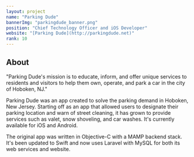 ```yaml
---
layout: project
name: "Parking Dude"
bannerImg: "parkingdude_banner.png"
position: "Chief Technology Officer and iOS Developer"
website: "[Parking Dude](http://parkingdude.net)"
rank: 10
---
```



## About ##

"Parking Dude's mission is to educate, inform, and offer unique services to residents and visitors to help them own, operate, and park a car in the city of Hoboken, NJ."

Parking Dude was an app created to solve the parking demand in Hoboken, New Jersey. Starting off as an app that allowed users to designate their parking location and warn of street cleaning, it has grown to provide services such as valet, snow shoveling, and car washes. It's currently available for iOS and Android.

The original app was written in Objective-C with a MAMP backend stack. It's been updated to Swift and now uses Laravel with MySQL for both its web services and website.